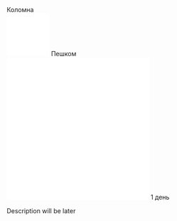 <link rel="stylesheet" href="../assets-custom/css/style-markdown.css">
<div class="cover-container" style="background-image: url('kolomna-river.jpg'); background-position-y: 15%;">
	<div class="cover-text">
		<div class="cover-title">
            Коломна
        </div>
		<div class="cover-description">
			<div>
                <img class="cover-icon" src="../assets-custom/footsteps-96.png" loading="lazy" alt="" />
                <span>Пешком</span>
            </div>
            <div>
                <img class="cover-icon" loading="lazy" src="../assets-custom/icon_time.png" alt=""  />
                <span>1 день</span>
            </div>
		</div>
	</div>
</div>

Description will be later
